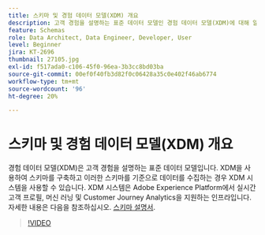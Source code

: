 ```yaml
---
title: 스키마 및 경험 데이터 모델(XDM) 개요
description: 고객 경험을 설명하는 표준 데이터 모델인 경험 데이터 모델(XDM)에 대해 알아봅니다.
feature: Schemas
role: Data Architect, Data Engineer, Developer, User
level: Beginner
jira: KT-2696
thumbnail: 27105.jpg
exl-id: f517ada0-c106-45f0-96ea-3b3cc8bd03ba
source-git-commit: 00ef0f40fb3d82f0c06428a35c0e402f46ab6774
workflow-type: tm+mt
source-wordcount: '96'
ht-degree: 20%

---
```


# 스키마 및 경험 데이터 모델(XDM) 개요

경험 데이터 모델(XDM)은 고객 경험을 설명하는 표준 데이터 모델입니다. XDM을 사용하여 스키마를 구축하고 이러한 스키마를 기준으로 데이터를 수집하는 경우 XDM 시스템을 사용할 수 있습니다. XDM 시스템은 Adobe Experience Platform에서 실시간 고객 프로필, 머신 러닝 및 Customer Journey Analytics을 지원하는 인프라입니다. 자세한 내용은 다음을 참조하십시오. [스키마 설명서](https://experienceleague.adobe.com/docs/experience-platform/xdm/home.html?lang=ko-KR).

>[!VIDEO](https://video.tv.adobe.com/v/27105?learn=on)
